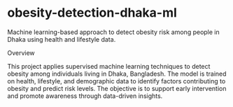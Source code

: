 # obesity-detection-dhaka-ml
Machine learning-based approach to detect obesity risk among people in Dhaka using health and lifestyle data.

Overview

This project applies supervised machine learning techniques to detect obesity among individuals living in Dhaka, Bangladesh. The model is trained on health, lifestyle, and demographic data to identify factors contributing to obesity and predict risk levels. The objective is to support early intervention and promote awareness through data-driven insights.
